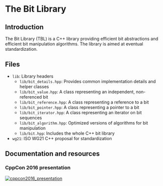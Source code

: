 # The Bit Library

## Introduction
The Bit Library (TBL) is a C++ library providing efficient bit abstractions and efficient bit manipulation algorithms. The library is aimed at eventual standardization. 

## Files
* ``lib``: Library headers
  * ``lib/bit_details.hpp``: Provides common implementation details and helper classes
  * ``lib/bit_value.hpp``: A class representing an independent, non-referenced bit
  * ``lib/bit_reference.hpp``: A class representing a reference to a bit
  * ``lib/bit_pointer.hpp``: A class representing a pointer to a bit
  * ``lib/bit_iterator.hpp``: A class representing an iterator on bit sequences
  * ``lib/bit_algorithm.hpp``: Optimized versions of algorithms for bit manipulation
  * ``lib/bit.hpp``: Includes the whole C++ bit library
* ``wg21``: ISO WG21 C++ proposal for standardization

## Documentation and resources

### CppCon 2016 presentation

[![cppcon2016_presentation](https://img.youtube.com/vi/PA7oFnarcXQ/hqdefault.jpg)](https://www.youtube.com/watch?v=PA7oFnarcXQ)

